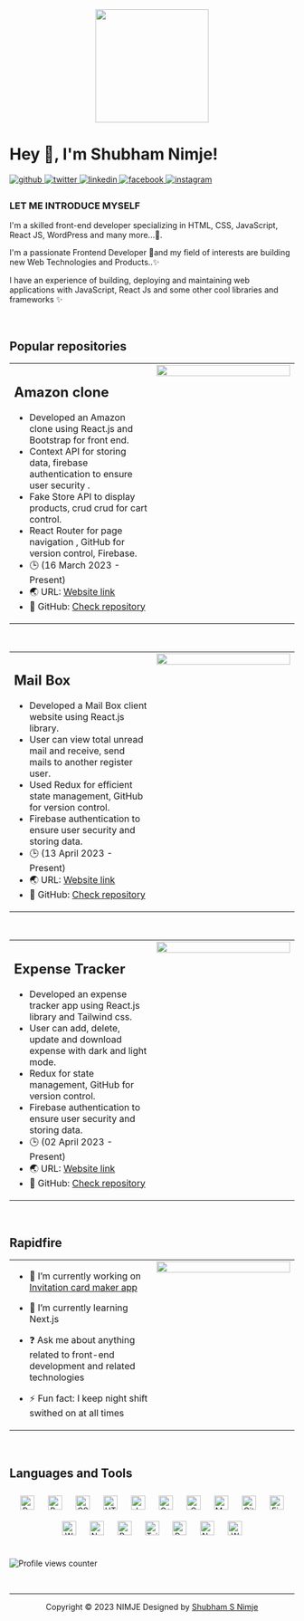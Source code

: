 <div align="center">
<img src="https://camo.githubusercontent.com/a4c584bce1c41271485d28f92aaf9f581b3c88b68ca723b6edfd58b4ba988c2b/68747470733a2f2f63646e2e6472696262626c652e636f6d2f75736572732f313138373833362f73637265656e73686f74732f363533393432392f70726f6772616d65722e676966" align="center" height="200" width="" />
</div>  
  

# Hey 👋, I'm Shubham Nimje!  
  

<a href="https://github.com/Shubham-S-Nimje" target="_blank">
<img src=https://img.shields.io/badge/github-%2324292e.svg?&style=for-the-badge&logo=github&logoColor=white alt=github style="margin-bottom: 5px;" />
</a>
<a href="https://twitter.com/Shubham_S_Nimje" target="_blank">
<img src=https://img.shields.io/badge/twitter-%2300acee.svg?&style=for-the-badge&logo=twitter&logoColor=white alt=twitter style="margin-bottom: 5px;" />
</a>
<a href="https://linkedin.com/in/21878636/shußham" target="_blank">
<img src=https://img.shields.io/badge/linkedin-%231E77B5.svg?&style=for-the-badge&logo=linkedin&logoColor=white alt=linkedin style="margin-bottom: 5px;" />
</a>
<a href="https://www.facebook.com/shubham.nimje.90" target="_blank">
<img src=https://img.shields.io/badge/facebook-%232E87FB.svg?&style=for-the-badge&logo=facebook&logoColor=white alt=facebook style="margin-bottom: 5px;" />
</a>
<a href="https://instagram.com/shubham_s_nimje" target="_blank">
<img src=https://img.shields.io/badge/instagram-%23000000.svg?&style=for-the-badge&logo=instagram&logoColor=white alt=instagram style="margin-bottom: 5px;" />
</a>  
  



### LET ME INTRODUCE MYSELF  
I'm a skilled front-end developer specializing in HTML, CSS, JavaScript, React JS, WordPress and many more...🎯.

I'm a passionate Frontend Developer 🚀and my field of interests are building new Web Technologies and Products..✨

I have an experience of building, deploying and maintaining web applications with JavaScript, React Js and some other cool libraries and frameworks ✨  
  

<br/>  


## Popular repositories  
<table><tr><td valign="top" width="50%">
  
## Amazon clone
- Developed an Amazon clone using React.js and Bootstrap for front end.
- Context API for storing data, firebase authentication to ensure user security .
- Fake Store API to display products, crud crud for cart control.
- React Router for page navigation , GitHub for version control, Firebase.
- 🕒 (16 March 2023 - Present)
- 🌏 URL: [Website link](https://shubham-s-nimje.github.io/E-Commerce/)    
- 🔭 GitHub: [Check repository](https://github.com/Shubham-S-Nimje/E-Commerce) 

</td><td valign="top" width="50%">

<div align="center">
<img src="https://camo.githubusercontent.com/dc124fe74a13f6ca937479e80ee65632067691cc56abe82d766a3ab6301c90ef/68747470733a2f2f7368756268616d2e6e696d6a652e636f2e696e2f70332e6a7067" align="center" style="width: 100%" />
</div>  


</td></tr></table>  

<br/>  

<table><tr><td valign="top" width="50%">
  
## Mail Box 
- Developed a Mail Box client website using React.js library.
- User can view total unread mail and receive, send mails to another register user.
- Used Redux for efficient state management, GitHub for version control.
- Firebase authentication to ensure user security and storing data.
- 🕒 (13 April 2023 - Present)
- 🌏 URL: [Website link](https://shubham-s-nimje.github.io/Mail-Box-Client/)    
- 🔭 GitHub: [Check repository](https://github.com/Shubham-S-Nimje/Mail-Box-Client)
  

</td><td valign="top" width="50%">

<div align="center">
<img src="https://camo.githubusercontent.com/c495cf824271f916cd064207e9b2966faf03057ce88400ed90823b0e0de144af/68747470733a2f2f7368756268616d2e6e696d6a652e636f2e696e2f70322e6a7067" align="center" style="width: 100%" />
</div>  


</td></tr></table>  

<br/>  

<table><tr><td valign="top" width="50%">
  
## Expense Tracker
- Developed an expense tracker app using React.js library and Tailwind css.
- User can add, delete, update and download expense with dark and light mode.
- Redux for state management, GitHub for version control.
- Firebase authentication to ensure user security and storing data.
- 🕒 (02 April 2023 - Present)
- 🌏 URL: [Website link](https://shubham-s-nimje.github.io/Expense-Tracker-2/)    
- 🔭 GitHub: [Check repository](https://github.com/Shubham-S-Nimje/Expense-Tracker-2)    


</td><td valign="top" width="50%">

<div align="center">
<img src="https://camo.githubusercontent.com/82b43f81910b26ab3c7b32500edc8c5a8b61bc133abd6c722659ac05ae820661/68747470733a2f2f7368756268616d2e6e696d6a652e636f2e696e2f70352e6a7067" align="center" style="width: 100%" />
</div>  


</td></tr></table>  

<br/>  


## Rapidfire  
<table><tr><td valign="top" width="50%">

- 🔭 I’m currently working on [Invitation card maker app](https://next-card-iota.vercel.app/)  
  

- 🌱 I’m currently learning Next.js  
  

- ❓ Ask me about anything related to front-end development and related technologies  
  

- ⚡ Fun fact: I keep night shift swithed on at all times   


</td><td valign="top" width="50%">

<div align="center">
<img src="https://camo.githubusercontent.com/cae12fddd9d6982901d82580bdf321d81fb299141098ca1c2d4891870827bf17/68747470733a2f2f6d69726f2e6d656469756d2e636f6d2f6d61782f313336302f302a37513379765349765f7430696f4a2d5a2e676966" align="center" style="width: 100%" />
</div>  


</td></tr></table>  

<br/>  


## Languages and Tools  
<div align="center">  
<a href="https://reactjs.org/" target="_blank"><img style="margin: 10px" src="https://profilinator.rishav.dev/skills-assets/react-original-wordmark.svg" alt="React" height="25" /></a>  
<a href="https://getbootstrap.com/docs/3.4/javascript/" target="_blank"><img style="margin: 10px" src="https://profilinator.rishav.dev/skills-assets/bootstrap-plain.svg" alt="Bootstrap" height="25" /></a>  
<a href="https://www.w3schools.com/css/" target="_blank"><img style="margin: 10px" src="https://profilinator.rishav.dev/skills-assets/css3-original-wordmark.svg" alt="CSS3" height="25" /></a>  
<a href="https://en.wikipedia.org/wiki/HTML5" target="_blank"><img style="margin: 10px" src="https://profilinator.rishav.dev/skills-assets/html5-original-wordmark.svg" alt="HTML5" height="25" /></a>  
<a href="https://www.javascript.com/" target="_blank"><img style="margin: 10px" src="https://profilinator.rishav.dev/skills-assets/javascript-original.svg" alt="JavaScript" height="25" /></a>  
<a href="https://www.cplusplus.com/" target="_blank"><img style="margin: 10px" src="https://profilinator.rishav.dev/skills-assets/cplusplus-original.svg" alt="C++" height="25" /></a>  
<a href="https://www.cprogramming.com/" target="_blank"><img style="margin: 10px" src="https://profilinator.rishav.dev/skills-assets/c-original.svg" alt="C" height="25" /></a>  
<a href="https://www.mysql.com/" target="_blank"><img style="margin: 10px" src="https://profilinator.rishav.dev/skills-assets/mysql-original-wordmark.svg" alt="MySQL" height="25" /></a>  
<a href="https://github.com/" target="_blank"><img style="margin: 10px" src="https://profilinator.rishav.dev/skills-assets/git-scm-icon.svg" alt="Git" height="25" /></a>  
<a href="https://firebase.google.com/" target="_blank"><img style="margin: 10px" src="https://profilinator.rishav.dev/skills-assets/firebase.png" alt="Firebase" height="25" /></a>  
<a href="https://wordpress.com/" target="_blank"><img style="margin: 10px" src="https://profilinator.rishav.dev/skills-assets/wordpress.png" alt="WordPress" height="25" /></a>  
<a href="https://nodejs.org/" target="_blank"><img style="margin: 10px" src="https://profilinator.rishav.dev/skills-assets/nodejs-original-wordmark.svg" alt="Node.js" height="25" /></a>  
<a href="https://redux.js.org/" target="_blank"><img style="margin: 10px" src="https://profilinator.rishav.dev/skills-assets/redux-original.svg" alt="Redux" height="25" /></a>  
<a href="https://www.tailwindcss.com/" target="_blank"><img style="margin: 10px" src="https://profilinator.rishav.dev/skills-assets/tailwindcss.svg" alt="Tailwind CSS" height="25" /></a>  
<a href="https://www.raspberrypi.org/" target="_blank"><img style="margin: 10px" src="https://profilinator.rishav.dev/skills-assets/raspberrypi.png" alt="Raspberry Pi" height="25" /></a>  
<a href="https://nextjs.org/" target="_blank"><img style="margin: 10px" src="https://profilinator.rishav.dev/skills-assets/nextjs.png" alt="NextJS" height="25" /></a>  
<a href="https://woocommerce.com/" target="_blank"><img style="margin: 10px" src="https://profilinator.rishav.dev/skills-assets/woocommerce.png" alt="WooCommerce" height="25" /></a>  
</div>  

<br/>  
  

![Profile views counter](https://komarev.com/ghpvc/?username=Shubham-S-Nimje&&style=flat-square)  
  

<br/>  

----
<div align="center">Copyright © 2023 NIMJE
Designed by <a href="https://shubham.nimje.co.in/" target="_blank">Shubham S Nimje</a></div>
